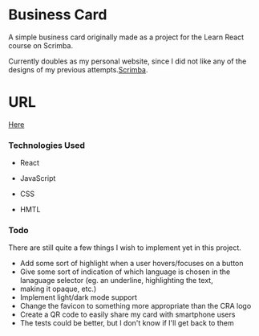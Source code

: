 # Business Card

A simple business card originally made as a project for the Learn React course on Scrimba.

Currently doubles as my personal website, since I did not like any of the designs of my previous attempts.[Scrimba](https://scrimba.com/dashboard?tab=overview).

# URL

[Here](https://femakin.github.io/Business-Card/)

### Technologies Used

* React

* JavaScript

* CSS

* HMTL


### Todo

There are still quite a few things I wish to implement yet in this project.


* Add some sort of highlight when a user hovers/focuses on a button
* Give some sort of indication of which language is chosen in the lanaguage selector (eg. an underline, highlighting the text,
* making it opaque, etc.)
* Implement light/dark mode support
* Change the favicon to something more appropriate than the CRA logo
* Create a QR code to easily share my card with smartphone users
* The tests could be better, but I don't know if I'll get back to them